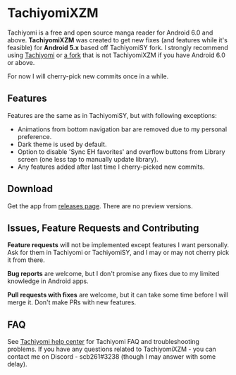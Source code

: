 # TachiyomiXZM
Tachiyomi is a free and open source manga reader for Android 6.0 and above. **TachiyomiXZM** was created to get new fixes (and features while it's feasible) for **Android 5.x** based off TachiyomiSY fork. I strongly recommend using [Tachiyomi](https://github.com/tachiyomiorg/tachiyomi) or [a fork](https://tachiyomi.org/forks/) that is not TachiyomiXZM if you have Android 6.0 or above.

For now I will cherry-pick new commits once in a while.

## Features

Features are the same as in TachiyomiSY, but with following exceptions:
* Animations from bottom navigation bar are removed due to my personal preference.
* Dark theme is used by default.
* Option to disable 'Sync EH favorites' and overflow buttons from Library screen (one less tap to manually update library).
* Any features added after last time I cherry-picked new commits.

## Download
Get the app from [releases page](https://github.com/scb261/TachiyomiXZM/releases). There are no preview versions.

## Issues, Feature Requests and Contributing

**Feature requests** will not be implemented except features I want personally. Ask for them in Tachiyomi or TachiyomiSY, and I may or may not cherry pick it from there.

**Bug reports** are welcome, but I don't promise any fixes due to my limited knowledge in Android apps.

**Pull requests with fixes** are welcome, but it can take some time before I will merge it. Don't make PRs with new features.

## FAQ

See [Tachiyomi help center](https://tachiyomi.org/help/) for Tachiyomi FAQ and troubleshooting problems. If you have any questions related to TachiyomiXZM - you can contact me on Discord - scb261#3238 (though I may answer with some delay).
